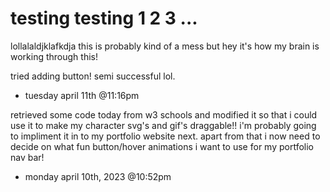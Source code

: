 # testing testing 1 2 3 ...

lollalaldjklafkdja this is probably kind of a mess but hey it's how my brain is working through this!

tried adding button! semi successful lol.
- tuesday april 11th @11:16pm

retrieved some code today from w3 schools and modified it so that i could use it to make my character svg's and gif's draggable!! i'm probably going to
impliment it in to my portfolio website next. apart from that i now need to decide on what fun button/hover animations i want to use for my portfolio
nav bar! 
- monday april 10th, 2023 @10:52pm
